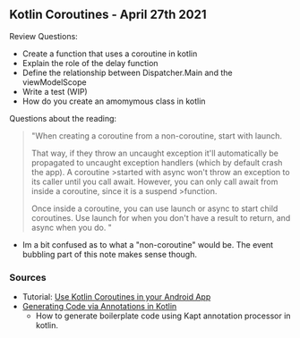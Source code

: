 ## Kotlin Coroutines - April 27th 2021 

Review Questions: 
- Create a function that uses a coroutine in kotlin 
- Explain the role of the delay function 
- Define the relationship between Dispatcher.Main and the viewModelScope
- Write a test (WIP)
- How do you create an amomymous class in kotlin 

Questions about the reading: 

> "When creating a coroutine from a non-coroutine, start with launch.
>
>That way, if they throw an uncaught exception it'll automatically be propagated to uncaught exception handlers (which by default crash the app). A coroutine >started with async won't throw an exception to its caller until you call await. However, you can only call await from inside a coroutine, since it is a suspend >function.
>
>Once inside a coroutine, you can use launch or async to start child coroutines. Use launch for when you don't have a result to return, and async when you do.
>"
- Im a bit confused as to what a "non-coroutine" would be. The event bubbling part of this note makes sense though. 

### Sources 
- Tutorial: [Use Kotlin Coroutines in your Android App](https://developer.android.com/codelabs/kotlin-coroutines?continue=https%3A%2F%2Fdeveloper.android.com%2Fcourses%2Fpathways%2Fandroid-coroutines%23codelab-https%3A%2F%2Fdeveloper.android.com%2Fcodelabs%2Fkotlin-coroutines#4)
- [Generating Code via Annotations in Kotlin](https://willowtreeapps.com/ideas/generating-code-via-annotations-in-kotlin)
  - How to generate boilerplate code using Kapt annotation processor in kotlin. 
